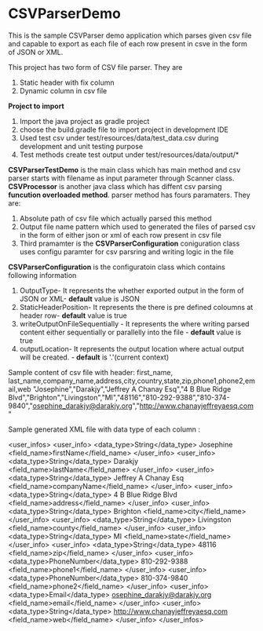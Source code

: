 # CSVParserDemo
This is the sample CSVParser demo application which parses given csv file and capable to export as each file of each row present in csve in the form of JSON or XML.

This project has two form of CSV file parser. They are
1. Static header with fix column
2. Dynamic column in csv file


**Project to import**
1. Import the java project as gradle project
2. choose the build.gradle file to import project in development IDE
3. Used test csv under test/resources/data/test_data.csv during development and unit testing purpose
4. Test methods create test output under test/resources/data/output/*


**CSVParserTestDemo** is the main class which has main method and csv parser starts with filename as input parameter through Scanner class. 
**CSVProcessor** is another java class which has diffent csv parsing **funcution overloaded method**. parser method has fours paramaters. 
They are:
  1. Absolute path of csv file which actually parsed this method
  2. Output file name pattern which used to generated the files of parsed csv in the form of either json or xml of each row present in csv file
  3. Third pramamter is the **CSVParserConfiguration** coniguration class uses configu paramter for csv parsring and writing logic in the file
  

**CSVParserConfiguration** is the configuratoin class which contains following information
1. OutputType- It represents the whether exported output in the form of JSON or XML- **default** value is JSON
2. StaticHeaderPosition- It represents the there is pre defined coloumns at header row- **default** value is true
3. writeOutputOnFileSequentially - It represents the where writing parsed content either sequentially or parallelly into the file - **default** value is true
4. outputLocation- It represents the output location where actual output will be created. - **default** is '.'(current context)

Sample content of csv file with header:
first_name, last_name,company_name,address,city,country,state,zip,phone1,phone2,email,web
"Josephine","Darakjy","Jeffrey A Chanay Esq","4 B Blue Ridge Blvd","Brighton","Livingston","MI","48116","810-292-9388","810-374-9840","osephine_darakjy@darakjy.org","http://www.chanayjeffreyaesq.com"

Sample generated XML file with data type of each column :
<?xml version="1.0" encoding="UTF-8"?>
<user_infos>
<user_info>
<data_type>String</data_type>
<value>Josephine</value>
<field_name>firstName</field_name>
</user_info>
<user_info>
<data_type>String</data_type>
<value>Darakjy</value>
<field_name>lastName</field_name>
</user_info>
<user_info>
<data_type>String</data_type>
<value>Jeffrey A Chanay Esq</value>
<field_name>companyName</field_name>
</user_info>
<user_info>
<data_type>String</data_type>
<value>4 B Blue Ridge Blvd</value>
<field_name>address</field_name>
</user_info>
<user_info>
<data_type>String</data_type>
<value>Brighton</value>
<field_name>city</field_name>
</user_info>
<user_info>
<data_type>String</data_type>
<value>Livingston</value>
<field_name>county</field_name>
</user_info>
<user_info>
<data_type>String</data_type>
<value>MI</value>
<field_name>state</field_name>
</user_info>
<user_info>
<data_type>String</data_type>
<value>48116</value>
<field_name>zip</field_name>
</user_info>
<user_info>
<data_type>PhoneNumber</data_type>
<value>810-292-9388</value>
<field_name>phone1</field_name>
</user_info>
<user_info>
<data_type>PhoneNumber</data_type>
<value>810-374-9840</value>
<field_name>phone2</field_name>
</user_info>
<user_info>
<data_type>Email</data_type>
<value>osephine_darakjy@darakjy.org</value>
<field_name>email</field_name>
</user_info>
<user_info>
<data_type>String</data_type>
<value>http://www.chanayjeffreyaesq.com</value>
<field_name>web</field_name>
</user_info>
</user_infos>

